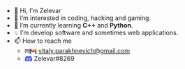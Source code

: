 - 👋 Hi, I’m Zelevar
- 👀 I’m interested in coding, hacking and gaming.
- 🌱 I’m currently learning **C++** and **Python**.
- 💡 Iʼm develop software and sometimes web applications. 
- 📫 How to reach me
  - ✉<img align="center" width="16px" height="16px" src="gmail.png" alt="Gmail"> vitaly.parakhnevich@gmail.com
  - <img align="center" width="17.75px" height="20px" src="discord.png" alt="Discord"> Zelevar#8269
